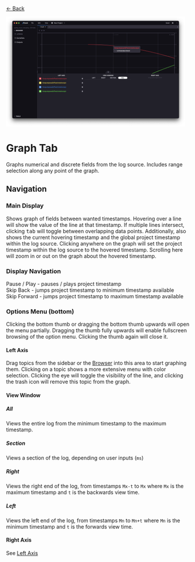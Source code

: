 <a href="../MAIN.md" class="back">← Back</a>

<img src="./graph.png" height="300px">

# Graph Tab

Graphs numerical and discrete fields from the log source. Includes range selection along any point of the graph.

## Navigation

### Main Display
Shows graph of fields between wanted timestamps. Hovering over a line will show the value of the line at that timestamp. If multiple lines intersect, clicking <kbd>tab</kbd> will toggle between overlapping data points. Additionally, also shows the current hovering timestamp and the global project timestamp within the log source. Clicking anywhere on the graph will set the project timestamp within the log source to the hovered timestamp. Scrolling here will zoom in or out on the graph about the hovered timestamp.

### Display Navigation
Pause / Play - pauses / plays project timestamp  
Skip Back - jumps project timestamp to minimum timestamp available  
Skip Forward - jumps project timestamp to maximum timestamp available  

### Options Menu (bottom)

Clicking the bottom thumb or dragging the bottom thumb upwards will open the menu partially. Dragging the thumb fully upwards will enable fullscreen browsing of the option menu. Clicking the thumb again will close it.

#### Left Axis
Drag topics from the sidebar or the [Browser](../tabs/BROWSER.md) into this area to start graphing them. Clicking on a topic shows a more extensive menu with color selection. Clicking the eye will toggle the visibility of the line, and clicking the trash icon will remove this topic from the graph.

#### View Window

##### All
Views the entire log from the minimum timestamp to the maximum timestamp.

##### Section
Views a section of the log, depending on user inputs (`ms`)

##### Right
Views the right end of the log, from timestamps `Mx-t` to `Mx` where `Mx` is the maximum timestamp and `t` is the backwards view time.

##### Left
Views the left end of the log, from timestamps `Mn` to `Mn+t` where `Mn` is the minimum timestamp and `t` is the forwards view time.

#### Right Axis
See [Left Axis](#left-axis)
